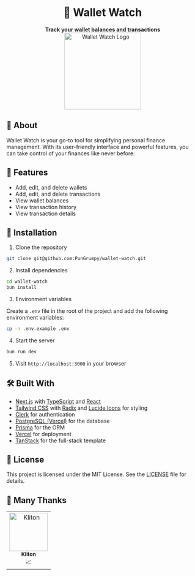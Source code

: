 <div align="center">
    <h1>🐖 Wallet Watch</h1>
    <strong>Track your wallet balances and transactions</strong>
    <div>
        <img src="https://cdn.icon-icons.com/icons2/1875/PNG/512/piggybank_120392.png" alt="Wallet Watch Logo" width="200px" height="200px">
    </div>
</div>

## 🤔 About

Wallet Watch is your go-to tool for simplifying personal finance management. With its user-friendly interface and powerful features, you can take control of your finances like never before.

## 📝 Features

- Add, edit, and delete wallets
- Add, edit, and delete transactions
- View wallet balances
- View transaction history
- View transaction details

## 🚀 Installation

1. Clone the repository

```bash
git clone git@github.com:PunGrumpy/wallet-watch.git
```

2. Install dependencies

```bash
cd wallet-watch
bun install
```

3. Environment variables

Create a `.env` file in the root of the project and add the following environment variables:

```bash
cp -n .env.example .env
```

4. Start the server

```bash
bun run dev
```

5. Visit `http://localhost:3000` in your browser

## 🛠️ Built With

- [Next.js](https://nextjs.org/) with [TypeScript](https://www.typescriptlang.org/) and [React](https://reactjs.org/)
- [Tailwind CSS](https://tailwindcss.com/) with [Radix](https://www.radix-ui.com/) and [Lucide Icons](https://lucide.dev/) for styling
- [Clerk](https://clerk.dev/) for authentication
- [PostgreSQL (Vercel)](https://vercel.com/docs/storage/vercel-postgres) for the database
- [Prisma](https://www.prisma.io/) for the ORM
- [Vercel](https://vercel.com/) for deployment
- [TanStack](https://tanstack.com/) for the full-stack template

## 📝 License

This project is licensed under the MIT License. See the [LICENSE](LICENSE) file for details.

## 🙏 Many Thanks

<table>
  <tr>
    <td align="center">
      <a href="https://github.com/Kliton">
        <img src="https://avatars.githubusercontent.com/u/10452377?v=4" width="100px;" alt="Kliton"/>
        <br />
        <sub><b>Kliton</b></sub>
        <br />
        <a href="https://github.com/Kliton/budget_tracker" title="Budget Tracker" style="text-decoration: none;">📈</a>
      </a>
    </td>
  </tr>
</table>
